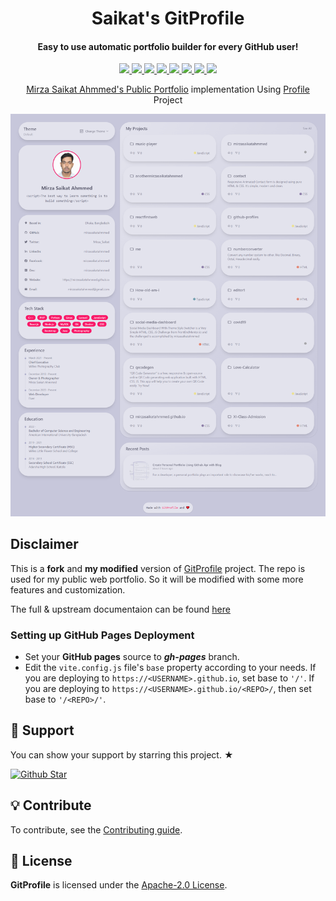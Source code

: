 <h1 align="center">Saikat's GitProfile</h1>

<h4 align="center">Easy to use automatic portfolio builder for every GitHub user!</h4>

  <p align="center">
    <a href="https://codeclimate.com/github/mirzasaikatahmmed/gitprofile/maintainability">
      <img src="https://api.codeclimate.com/v1/badges/c60f42d7d0b61bd33e98/maintainability" />
    </a>
    <a href="https://github.com/mirzasaikatahmmed/gitprofile/actions/workflows/deploy.yml">
      <img src="https://github.com/mirzasaikatahmmed/gitprofile/actions/workflows/deploy.yml/badge.svg" />
    </a>
    <a href="https://github.com/mirzasaikatahmmed/gitprofile/issues">
      <img src="https://img.shields.io/github/issues/mirzasaikatahmmed/gitprofile"/>
    </a>
    <a href="https://github.com/mirzasaikatahmmed/gitprofile/stargazers">
      <img src="https://img.shields.io/github/stars/mirzasaikatahmmed/gitprofile"/>
    </a>
    <a href="https://github.com/mirzasaikatahmmed/gitprofile/network/members">
      <img src="https://img.shields.io/github/forks/mirzasaikatahmmed/gitprofile"/>
    </a>
    <a href="https://github.com/mirzasaikatahmmed/gitprofile/blob/main/package-lock.json">
      <img src="https://img.shields.io/snyk/vulnerabilities/github/mirzasaikatahmmed/gitprofile"/>
    </a>
    <a href="https://github.com/mirzasaikatahmmed/gitprofile/blob/main/CONTRIBUTING.md">
      <img src="https://img.shields.io/badge/contributions-welcome-brightgreen.svg?style=flat"/>
    </a>
    <a href="https://github.com/mirzasaikatahmmed/gitprofile/blob/main/LICENSE">
      <img src="https://img.shields.io/github/license/mirzasaikatahmmed/gitprofile"/>
    </a>
  </p>
  
  
<p align="center"><a href="https://mirzasaikatahmmed.netlify.io">Mirza Saikat Ahmmed's Public Portfolio</a> implementation Using <a href="https://github.com/mirzasaikatahmmed">Profile</a> Project</p>

<img title="tste" src="./res/Full%20Page%20Snapshot.png">

## Disclaimer

This is a **fork** and **my modified** version of [GitProfile](https://github.com/mirzasaikatahmmed) project. The repo is used for my public web portfolio. So it will be modified with some more features and customization.

The full & upstream documentaion can be found [here](https://github.com/mirzasaikatahmmed/gitprofile/blob/main/README.md)

### Setting up GitHub Pages Deployment

  - Set your **GitHub pages** source to ***gh-pages*** branch.
  - Edit the `vite.config.js` file's `base` property according to your needs. If you are deploying to `https://<USERNAME>.github.io`, set base to `'/'`. If you are deploying to `https://<USERNAME>.github.io/<REPO>/`, then set base to `'/<REPO>/'`.


## 💖 Support

<p>You can show your support by starring this project. ★</p>
<a href="https://github.com/mirzasaikatahmmed/gitprofile/stargazers">
  <img src="https://img.shields.io/github/stars/mirzasaikatahmmed/gitprofile?style=social" alt="Github Star">
</a>

## 💡 Contribute

To contribute, see the [Contributing guide](https://github.com/mirzasaikatahmmed/gitprofile/blob/main/docs/CONTRIBUTING.md).

## 📄 License

**GitProfile** is licensed under the [Apache-2.0 License](https://github.com/mirzasaikatahmmed/gitprofile/blob/main/LICENSE).
